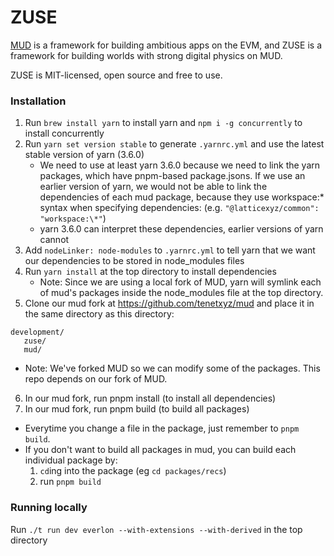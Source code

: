 # ZUSE

[MUD](https://github.com/latticexyz/mud) is a framework for building ambitious apps on the EVM, and ZUSE is a framework for building worlds with strong digital physics on MUD.

ZUSE is MIT-licensed, open source and free to use.

### Installation

1. Run `brew install yarn` to install yarn and `npm i -g concurrently` to install concurrently
2. Run `yarn set version stable` to generate `.yarnrc.yml` and use the latest stable version of yarn (3.6.0)
   - We need to use at least yarn 3.6.0 because we need to link the yarn packages, which have pnpm-based package.jsons.
     If we use an earlier version of yarn, we would not be able to link the dependencies of each mud package, because they use workspace:\* syntax
     when specifying dependencies: (e.g. `"@latticexyz/common": "workspace:\*"`)
   - yarn 3.6.0 can interpret these dependencies, earlier versions of yarn cannot
3. Add `nodeLinker: node-modules` to `.yarnrc.yml` to tell yarn that we want our dependencies to be stored in node_modules files
4. Run `yarn install` at the top directory to install dependencies
   - Note: Since we are using a local fork of MUD, yarn will symlink each of mud's packages inside the node_modules file at the top directory.
5. Clone our mud fork at https://github.com/tenetxyz/mud and place it in the same directory as this directory:

```
development/
   zuse/
   mud/
```

- Note: We've forked MUD so we can modify some of the packages. This repo depends on our fork of MUD.

6. In our mud fork, run pnpm install (to install all dependencies)
7. In our mud fork, run pnpm build (to build all packages)

- Everytime you change a file in the package, just remember to `pnpm build`.
- If you don't want to build all packages in mud, you can build each individual package by:
  1. `cd`ing into the package (eg `cd packages/recs`)
  2. run `pnpm build`

### Running locally

Run `./t run dev everlon --with-extensions --with-derived` in the top directory
